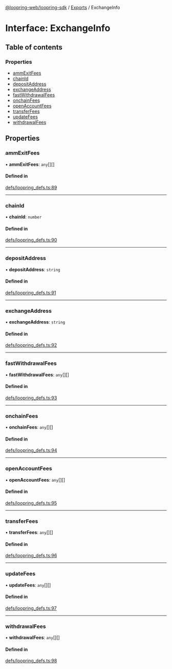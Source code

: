 [@loopring-web/loopring-sdk](../README.md) / [Exports](../modules.md) / ExchangeInfo

# Interface: ExchangeInfo

## Table of contents

### Properties

- [ammExitFees](ExchangeInfo.md#ammexitfees)
- [chainId](ExchangeInfo.md#chainid)
- [depositAddress](ExchangeInfo.md#depositaddress)
- [exchangeAddress](ExchangeInfo.md#exchangeaddress)
- [fastWithdrawalFees](ExchangeInfo.md#fastwithdrawalfees)
- [onchainFees](ExchangeInfo.md#onchainfees)
- [openAccountFees](ExchangeInfo.md#openaccountfees)
- [transferFees](ExchangeInfo.md#transferfees)
- [updateFees](ExchangeInfo.md#updatefees)
- [withdrawalFees](ExchangeInfo.md#withdrawalfees)

## Properties

### ammExitFees

• **ammExitFees**: `any`[][]

#### Defined in

[defs/loopring_defs.ts:89](https://github.com/Loopring/loopring_sdk/blob/c031084/src/defs/loopring_defs.ts#L89)

___

### chainId

• **chainId**: `number`

#### Defined in

[defs/loopring_defs.ts:90](https://github.com/Loopring/loopring_sdk/blob/c031084/src/defs/loopring_defs.ts#L90)

___

### depositAddress

• **depositAddress**: `string`

#### Defined in

[defs/loopring_defs.ts:91](https://github.com/Loopring/loopring_sdk/blob/c031084/src/defs/loopring_defs.ts#L91)

___

### exchangeAddress

• **exchangeAddress**: `string`

#### Defined in

[defs/loopring_defs.ts:92](https://github.com/Loopring/loopring_sdk/blob/c031084/src/defs/loopring_defs.ts#L92)

___

### fastWithdrawalFees

• **fastWithdrawalFees**: `any`[][]

#### Defined in

[defs/loopring_defs.ts:93](https://github.com/Loopring/loopring_sdk/blob/c031084/src/defs/loopring_defs.ts#L93)

___

### onchainFees

• **onchainFees**: `any`[][]

#### Defined in

[defs/loopring_defs.ts:94](https://github.com/Loopring/loopring_sdk/blob/c031084/src/defs/loopring_defs.ts#L94)

___

### openAccountFees

• **openAccountFees**: `any`[][]

#### Defined in

[defs/loopring_defs.ts:95](https://github.com/Loopring/loopring_sdk/blob/c031084/src/defs/loopring_defs.ts#L95)

___

### transferFees

• **transferFees**: `any`[][]

#### Defined in

[defs/loopring_defs.ts:96](https://github.com/Loopring/loopring_sdk/blob/c031084/src/defs/loopring_defs.ts#L96)

___

### updateFees

• **updateFees**: `any`[][]

#### Defined in

[defs/loopring_defs.ts:97](https://github.com/Loopring/loopring_sdk/blob/c031084/src/defs/loopring_defs.ts#L97)

___

### withdrawalFees

• **withdrawalFees**: `any`[][]

#### Defined in

[defs/loopring_defs.ts:98](https://github.com/Loopring/loopring_sdk/blob/c031084/src/defs/loopring_defs.ts#L98)
